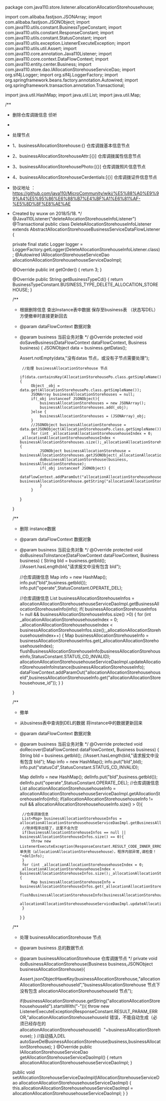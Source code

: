 package com.java110.store.listener.allocationAllocationStorehousehouse;

import com.alibaba.fastjson.JSONArray;
import com.alibaba.fastjson.JSONObject;
import com.java110.utils.constant.BusinessTypeConstant;
import com.java110.utils.constant.ResponseConstant;
import com.java110.utils.constant.StatusConstant;
import com.java110.utils.exception.ListenerExecuteException;
import com.java110.utils.util.Assert;
import com.java110.core.annotation.Java110Listener;
import com.java110.core.context.DataFlowContext;
import com.java110.entity.center.Business;
import com.java110.store.dao.IAllocationStorehouseServiceDao;
import org.slf4j.Logger;
import org.slf4j.LoggerFactory;
import org.springframework.beans.factory.annotation.Autowired;
import org.springframework.transaction.annotation.Transactional;

import java.util.HashMap;
import java.util.List;
import java.util.Map;

/**
 * 删除仓库调拨信息 侦听
 *
 * 处理节点
 * 1、businessAllocationStorehouse:{} 仓库调拨基本信息节点
 * 2、businessAllocationStorehouseAttr:[{}] 仓库调拨属性信息节点
 * 3、businessAllocationStorehousePhoto:[{}] 仓库调拨照片信息节点
 * 4、businessAllocationStorehouseCerdentials:[{}] 仓库调拨证件信息节点
 * 协议地址 ：https://github.com/java110/MicroCommunity/wiki/%E5%88%A0%E9%99%A4%E5%95%86%E6%88%B7%E4%BF%A1%E6%81%AF-%E5%8D%8F%E8%AE%AE
 * Created by wuxw on 2018/5/18.
 */
@Java110Listener("deleteAllocationStorehouseInfoListener")
@Transactional
public class DeleteAllocationStorehouseInfoListener extends AbstractAllocationStorehouseBusinessServiceDataFlowListener {

    private final static Logger logger = LoggerFactory.getLogger(DeleteAllocationStorehouseInfoListener.class);
    @Autowired
    IAllocationStorehouseServiceDao allocationAllocationStorehousehouseServiceDaoImpl;

    @Override
    public int getOrder() {
        return 3;
    }

    @Override
    public String getBusinessTypeCd() {
        return BusinessTypeConstant.BUSINESS_TYPE_DELETE_ALLOCATION_STOREHOUSE;
    }

    /**
     * 根据删除信息 查出Instance表中数据 保存至business表 （状态写DEL） 方便撤单时直接更新回去
     * @param dataFlowContext 数据对象
     * @param business 当前业务对象
     */
    @Override
    protected void doSaveBusiness(DataFlowContext dataFlowContext, Business business) {
        JSONObject data = business.getDatas();

        Assert.notEmpty(data,"没有datas 节点，或没有子节点需要处理");

            //处理 businessAllocationStorehouse 节点
            if(data.containsKey(AllocationStorehousePo.class.getSimpleName())){
                Object _obj = data.get(AllocationStorehousePo.class.getSimpleName());
                JSONArray businessAllocationStorehouses = null;
                if(_obj instanceof JSONObject){
                    businessAllocationStorehouses = new JSONArray();
                    businessAllocationStorehouses.add(_obj);
                }else {
                    businessAllocationStorehouses = (JSONArray)_obj;
                }
                //JSONObject businessAllocationStorehouse = data.getJSONObject(AllocationStorehousePo.class.getSimpleName());
                for (int _allocationAllocationStorehousehouseIndex = 0; _allocationAllocationStorehousehouseIndex < businessAllocationStorehouses.size();_allocationAllocationStorehousehouseIndex++) {
                    JSONObject businessAllocationStorehouse = businessAllocationStorehouses.getJSONObject(_allocationAllocationStorehousehouseIndex);
                    doBusinessAllocationStorehouse(business, businessAllocationStorehouse);
                    if(_obj instanceof JSONObject) {
                        dataFlowContext.addParamOut("allocationAllocationStorehousehouseId", businessAllocationStorehouse.getString("allocationAllocationStorehousehouseId"));
                    }
                }

        }


    }

    /**
     * 删除 instance数据
     * @param dataFlowContext 数据对象
     * @param business 当前业务对象
     */
    @Override
    protected void doBusinessToInstance(DataFlowContext dataFlowContext, Business business) {
        String bId = business.getbId();
        //Assert.hasLength(bId,"请求报文中没有包含 bId");

        //仓库调拨信息
        Map info = new HashMap();
        info.put("bId",business.getbId());
        info.put("operate",StatusConstant.OPERATE_DEL);

        //仓库调拨信息
        List<Map> businessAllocationStorehouseInfos = allocationAllocationStorehousehouseServiceDaoImpl.getBusinessAllocationStorehouseInfo(info);
        if( businessAllocationStorehouseInfos != null && businessAllocationStorehouseInfos.size() >0) {
            for (int _allocationAllocationStorehousehouseIndex = 0; _allocationAllocationStorehousehouseIndex < businessAllocationStorehouseInfos.size();_allocationAllocationStorehousehouseIndex++) {
                Map businessAllocationStorehouseInfo = businessAllocationStorehouseInfos.get(_allocationAllocationStorehousehouseIndex);
                flushBusinessAllocationStorehouseInfo(businessAllocationStorehouseInfo,StatusConstant.STATUS_CD_INVALID);
                allocationAllocationStorehousehouseServiceDaoImpl.updateAllocationStorehouseInfoInstance(businessAllocationStorehouseInfo);
                dataFlowContext.addParamOut("allocationAllocationStorehousehouseId",businessAllocationStorehouseInfo.get("allocationAllocationStorehousehouse_id"));
            }
        }

    }

    /**
     * 撤单
     * 从business表中查询到DEL的数据 将instance中的数据更新回来
     * @param dataFlowContext 数据对象
     * @param business 当前业务对象
     */
    @Override
    protected void doRecover(DataFlowContext dataFlowContext, Business business) {
        String bId = business.getbId();
        //Assert.hasLength(bId,"请求报文中没有包含 bId");
        Map info = new HashMap();
        info.put("bId",bId);
        info.put("statusCd",StatusConstant.STATUS_CD_INVALID);

        Map delInfo = new HashMap();
        delInfo.put("bId",business.getbId());
        delInfo.put("operate",StatusConstant.OPERATE_DEL);
        //仓库调拨信息
        List<Map> allocationAllocationStorehousehouseInfo = allocationAllocationStorehousehouseServiceDaoImpl.getAllocationStorehouseInfo(info);
        if(allocationAllocationStorehousehouseInfo != null && allocationAllocationStorehousehouseInfo.size() > 0){

            //仓库调拨信息
            List<Map> businessAllocationStorehouseInfos = allocationAllocationStorehousehouseServiceDaoImpl.getBusinessAllocationStorehouseInfo(delInfo);
            //除非程序出错了，这里不会为空
            if(businessAllocationStorehouseInfos == null ||  businessAllocationStorehouseInfos.size() == 0){
                throw new ListenerExecuteException(ResponseConstant.RESULT_CODE_INNER_ERROR,"撤单失败（allocationAllocationStorehousehouse），程序内部异常,请检查！ "+delInfo);
            }
            for (int _allocationAllocationStorehousehouseIndex = 0; _allocationAllocationStorehousehouseIndex < businessAllocationStorehouseInfos.size();_allocationAllocationStorehousehouseIndex++) {
                Map businessAllocationStorehouseInfo = businessAllocationStorehouseInfos.get(_allocationAllocationStorehousehouseIndex);
                flushBusinessAllocationStorehouseInfo(businessAllocationStorehouseInfo,StatusConstant.STATUS_CD_VALID);
                allocationAllocationStorehousehouseServiceDaoImpl.updateAllocationStorehouseInfoInstance(businessAllocationStorehouseInfo);
            }
        }
    }



    /**
     * 处理 businessAllocationStorehouse 节点
     * @param business 总的数据节点
     * @param businessAllocationStorehouse 仓库调拨节点
     */
    private void doBusinessAllocationStorehouse(Business business,JSONObject businessAllocationStorehouse){

        Assert.jsonObjectHaveKey(businessAllocationStorehouse,"allocationAllocationStorehousehouseId","businessAllocationStorehouse 节点下没有包含 allocationAllocationStorehousehouseId 节点");

        if(businessAllocationStorehouse.getString("allocationAllocationStorehousehouseId").startsWith("-")){
            throw new ListenerExecuteException(ResponseConstant.RESULT_PARAM_ERROR,"allocationAllocationStorehousehouseId 错误，不能自动生成（必须已经存在的allocationAllocationStorehousehouseId）"+businessAllocationStorehouse);
        }
        //自动插入DEL
        autoSaveDelBusinessAllocationStorehouse(business,businessAllocationStorehouse);
    }
    @Override
    public IAllocationStorehouseServiceDao getAllocationStorehouseServiceDaoImpl() {
        return allocationAllocationStorehousehouseServiceDaoImpl;
    }

    public void setAllocationStorehouseServiceDaoImpl(IAllocationStorehouseServiceDao allocationAllocationStorehousehouseServiceDaoImpl) {
        this.allocationAllocationStorehousehouseServiceDaoImpl = allocationAllocationStorehousehouseServiceDaoImpl;
    }
}
